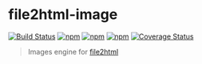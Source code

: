 # file2html-image
[![Build Status](https://secure.travis-ci.org/file2html/file2html-image.png?branch=master)](https://travis-ci.org/file2html/file2html-image)
[![npm](https://img.shields.io/npm/dm/file2html-image.svg)](https://www.npmjs.com/package/file2html-image)
[![npm](https://img.shields.io/npm/v/file2html-image.svg)](https://www.npmjs.com/package/file2html-image)
[![npm](https://img.shields.io/npm/l/file2html-image.svg)](https://www.npmjs.com/package/file2html-image)
[![Coverage Status](https://coveralls.io/repos/github/file2html/file2html-image/badge.svg?branch=master)](https://coveralls.io/github/file2html/file2html-image?branch=master)

> Images engine for [file2html](https://github.com/file2html/file2html)